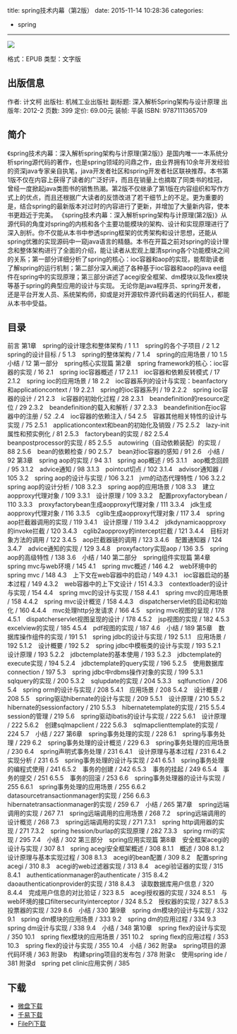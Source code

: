 title: spring技术内幕（第2版）
date: 2015-11-14 10:28:36
categories:
  - spring
---

![](http://img3.doubanio.com/lpic/s28047189.jpg)

格式：EPUB
类型：文字版

<!--more-->

## 出版信息 ##

作者: 计文柯 
出版社: 机械工业出版社
副标题: 深入解析Spring架构与设计原理
出版年: 2012-2
页数: 399
定价: 69.00元
装帧: 平装
ISBN: 9787111365709

## 简介 ##

《spring技术内幕：深入解析spring架构与计原理(第2版)》是国内唯一一本系统分析spring源代码的著作，也是spring领域的问鼎之作，由业界拥有10余年开发经验的资深java专家亲自执笔，java开发者社区和spring开发者社区联袂推荐。本书第1版不仅在内容上获得了读者的广泛好评，而且在销量上也摘取了同类书的桂冠，曾经一度掀起java类图书的销售热潮。第2版不仅继承了第1版在内容组织和写作方式上的优点，而且还根据广大读者的反馈改进了若干细节上的不足。更为重要的是，结合spring的最新版本对过时的内容进行了更新，并增加了大量新内容，使本书更趋近于完美。
《spring技术内幕：深入解析spring架构与计原理(第2版)》从源代码的角度对spring的内核和各个主要功能模块的架构、设计和实现原理进行了深入剖析。你不仅能从本书中参透spring框架的优秀架构和设计思想，还能从spring优雅的实现源码中一窥java语言的精髓。本书在开篇之前对spring的设计理念和整体架构进行了全面的介绍，能让读者从宏观上厘清spring各个功能模块之间的关系；第一部分详细分析了spring的核心：ioc容器和aop的实现，能帮助读者了解spring的运行机制；第二部分深入阐述了各种基于ioc容器和aop的java ee组件在spring中的实现原理；第三部分讲述了acegi安全框架、dm模块以及flex模块等基于spring的典型应用的设计与实现。
无论你是java程序员、spring开发者，还是平台开发人员、系统架构师，抑或是对开源软件源代码着迷的代码狂人，都能从本书中受益。

## 目录 ##

前言
第1章　spring的设计理念和整体架构 / 1
1.1　spring的各个子项目 / 2
1.2　spring的设计目标 / 5
1.3　spring的整体架构 / 7
1.4　spring的应用场景 / 10
1.5　小结 / 12
第一部分　spring核心实现篇
第2章　spring framework的核心：ioc容器的实现 / 16
2.1　spring ioc容器概述 / 17
2.1.1　ioc容器和依赖反转模式 / 17
2.1.2　spring ioc的应用场景 / 18
2.2　ioc容器系列的设计与实现：beanfactory和applicationcontext / 19
2.2.1　spring的ioc容器系列 / 19
2.2.2　spring ioc容器的设计 / 21
2.3　ic容器的初始化过程 / 28
2.3.1　beandefinition的resource定位 / 29
2.3.2　beandefinition的载入和解析 / 37
2.3.3　beandefinition在ioc容器中的注册 / 52
.2.4　ioc容器的依赖注入 / 54
2.5　容器其他相关特性的设计与实现 / 75
2.5.1　applicationcontext和bean的初始化及销毁 / 75
2.5.2　lazy-init属性和预实例化 / 81
2.5.3　factorybean的实现 / 82
2.5.4　beanpostprocessor的实现 / 85
2.5.5　autowiring（自动依赖装配）的实现 / 88
2.5.6　bean的依赖检查 / 90
2.5.7　bean对ioc容器的感知 / 91
2.6　小结 / 92
第3章　spring aop的实现 / 94
3.1　spring aop概述 / 95
3.1.1　aop概念回顾 / 95
3.1.2　advice通知 / 98
3.1.3　pointcut切点 / 102
3.1.4　advisor通知器 / 105
3.2　spring aop的设计与实现 / 106
3.2.1　jvm的动态代理特性 / 106
3.2.2　spring aop的设计分析 / 108
3.2.3　spring aop的应用场景 / 108
3.3　建立aopproxy代理对象 / 109
3.3.1　设计原理 / 109
3.3.2　配置proxyfactorybean / 110
3.3.3　proxyfactorybean生成aopproxy代理对象 / 111
3.3.4　jdk生成aopproxy代理对象 / 116
3.3.5　cglib生成aopproxy代理对象 / 117
3.4　spring aop拦截器调用的实现 / 119
3.4.1　设计原理 / 119
3.4.2　jdkdynamicaopproxy的invoke拦截 / 120
3.4.3　cglib2aopproxy的intercept拦截 / 121
3.4.4　目标对象方法的调用 / 122
3.4.5　aop拦截器链的调用 / 123
3.4.6　配置通知器 / 124
3.4.7　advice通知的实现 / 129
3.4.8　proxyfactory实现aop / 136
3.5　spring aop的高级特性 / 138
3.6　小结 / 140
第二部分　spring组件实现篇
第4章　spring mvc与web环境 / 145
4.1　spring mvc概述 / 146
4.2　web环境中的spring mvc / 148
4.3　上下文在web容器中的启动 / 149
4.3.1　ioc容器启动的基本过程 / 149
4.3.2　web容器中的上下文设计 / 151
4.3.3　contextloader的设计与实现 / 154
4.4　spring mvc的设计与实现 / 158
4.4.1　spring mvc的应用场景 / 158
4.4.2　spring mvc设计概览 / 158
4.4.3　dispatcherservlet的启动和初始化 / 160
4.4.4　mvc处理http分发请求 / 166
4.5　spring mvc视图的呈现 / 178
4.5.1　dispatcherservlet视图呈现的设计 / 178
4.5.2　jsp视图的实现 / 182
4.5.3　excelview的实现 / 185
4.5.4　pdf视图的实现 / 187
4.6　小结 / 189
第5章　数据库操作组件的实现 / 191
5.1　spring jdbc的设计与实现 / 192
5.1.1　应用场景 / 192
5.1.2　设计概要 / 192
5.2　spring jdbc中模板类的设计与实现 / 193
5.2.1　设计原理 / 193
5.2.2　jdbctemplate的基本使用 / 193
5.2.3　jdbctemplate的execute实现 / 194
5.2.4　jdbctemplate的query实现 / 196
5.2.5　使用数据库connection / 197
5.3　spring jdbc中rdbms操作对象的实现 / 199
5.3.1　sqlquery的实现 / 200
5.3.2　sqlupdate的实现 / 204
5.3.3　sqlfunction / 206
5.4　spring orm的设计与实现 / 208
5.4.1　应用场景 / 208
5.4.2　设计概要 / 208
5.5　spring驱动hibernate的设计与实现 / 209
5.5.1　设计原理 / 210
5.5.2　hibernate的sessionfactory / 210
5.5.3　hibernatetemplate的实现 / 215
5.5.4　session的管理 / 219
5.6　spring驱动ibatis的设计与实现 / 222
5.6.1　设计原理 / 222
5.6.2　创建sqlmapclient / 222
5.6.3　sqlmapclienttemplate的实现 / 224
5.7　小结 / 227
第6章　spring事务处理的实现 / 228
6.1　spring与事务处理 / 229
6.2　spring事务处理的设计概览 / 229
6.3　spring事务处理的应用场景 / 230
6.4　spring声明式事务处理 / 231
6.4.1　设计原理与基本过程 / 231
6.4.2　实现分析 / 231
6.5　spring事务处理的设计与实现 / 241
6.5.1　spring事务处理的编程式使用 / 241
6.5.2　事务的创建 / 242
6.5.3　事务的挂起 / 249
6.5.4　事务的提交 / 251
6.5.5　事务的回滚 / 253
6.6　spring事务处理器的设计与实现 / 255
6.6.1　spring事务处理的应用场景 / 255
6.6.2　datasourcetransactionmanager的实现 / 256
6.6.3　hibernatetransactionmanager的实现 / 259
6.7　小结 / 265
第7章　spring远端调用的实现 / 267
7.1　spring远端调用的应用场景 / 268
7.2　spring远端调用的设计概览 / 268
7.3　spring远端调用的实现 / 271
7.3.1　spring http调用器的实现 / 271
7.3.2　spring hession/burlap的实现原理 / 282
7.3.3　spring rmi的实现 / 295
7.4　小结 / 302
第三部分　spring应用实现篇
第8章　安全框架acegi的设计与实现 / 307
8.1　spring acegi安全框架概述 / 308
8.1.1　概述 / 308
8.1.2　设计原理与基本实现过程 / 308
8.1.3　acegi的bean配置 / 309
8.2　配置spring acegi / 310
8.3　acegi的web过滤器实现 / 313
8.4　acegi验证器的实现 / 315
8.4.1　authenticationmanager的authenticate / 315
8.4.2　daoauthenticationprovider的实现 / 318
8.4.3　读取数据库用户信息 / 320
8.4.4　完成用户信息的对比验证 / 323
8.5　acegi授权器的实现 / 324
8.5.1　与web环境的接口filtersecurityinterceptor / 324
8.5.2　授权器的实现 / 327
8.5.3　投票器的实现 / 329
8.6　小结 / 330
第9章　spring dm模块的设计与实现 / 332
9.1　spring dm模块的应用场景 / 333
9.2　spring dm的应用过程 / 334
9.3　spring dm设计与实现 / 338
9.4　小结 / 348
第10章　spring flex的设计与实现 / 350
10.1　spring flex模块的应用场景 / 351
10.2　spring flex的应用过程 / 353
10.3　spring flex的设计与实现 / 355
10.4　小结 / 362
附录a　spring项目的源代码环境 / 363
附录b　构建spring项目的发布包 / 378
附录c　使用spring ide / 381
附录d　spring pet clinic应用实例 / 385

## 下载 ##

+ [微盘下载](http://vdisk.weibo.com/s/aADaW4YRFaCnq)
+ [千易下载](http://1000eb.com/1hrxz)
+ [FilePi下载](http://filepi.com/i/i9zjUkp)

